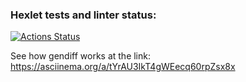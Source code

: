 ### Hexlet tests and linter status:
[![Actions Status](https://github.com/RZenBridges/python-project-50/workflows/hexlet-check/badge.svg)](https://github.com/RZenBridges/python-project-50/actions)

See how gendiff works at the link:
https://asciinema.org/a/tYrAU3IkT4gWEecq60rpZsx8x
